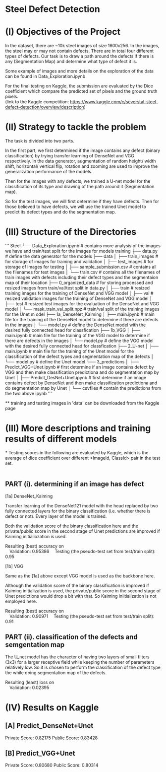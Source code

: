 # Steel Defect Detection

(I) Objectives of the Project
========================================

In the dataset, there are \~10k steel images of size 1600x256. In the images, the steel may or may not contain defects. There are in total four different types of defects. Our task is to draw a path around the defects if there is any (Segmentation Map) and determine what type of defect it is. 

Some example of images and more details on the exploration of the data can be found in Data_Exploration.ipynb

For the final testing on Kaggle, the submission are evaluated by the Dice coefficient which compare the predicted set of pixels and the ground truth pixels.\
(link to the Kaggle competition: https://www.kaggle.com/c/severstal-steel-defect-detection/overview/description)


(II) Strategy to tackle the problem 
========================================

The task is divided into two parts.

In the first part, we first determined if the image contains any defect (binary classification) by trying transfer learning of DenseNet and VGG respectively. In the data generator, augmentation of random height/ width shift, horizontal/ vertical flip, rotation and zooming are used to improve the generalization performance of the models. 

Then for the images with any defects, we trained a U-net model for the classification of its type and drawing of the path around it (Segmentation map).

So for the test images, we will first determine if they have defects. Then for those believed to have defects, we will use the trained Unet model to predict its defect types and do the segmentation map. 



(III) Structure of the Directories
========================================

'''
Steel
└── Data_Exploration.ipynb # contains more analysis of the images we have and train/test split for the images for models training
├── data.py # define the data generator for the models 
├── data
│   ├── train_images # for storage of images for training and validation
│   ├── test_images # for storage of images for testing
│   ├── sample_submission.csv # contains all the filenames for test images
│   └── train.csv # contains all the filenames of train images with defects including their defect types and the segmentaion map of their location
├── 0_organized_data # for storing processed and resized images from train/val/test split in data.py
│   ├── train # resized training images for the training of DenseNet and VGG model
│   ├── val # resized validation images for the training of DenseNet and VGG model
│   ├── test # resized test images for the evaluation of the DenseNet and VGG model
│   └── mask_train_val_split.npz # train/val split of the training images for the Unet m odel
├── 1a_DenseNet_Kaiming
│   ├── main.ipynb # main file for the training of the DenseNet model to determine if there are defects in the images
│   └── model.py # define the DenseNet model with the desired fully connected head for classfication
├── 1b_VGG
│   ├── main.ipynb # main file for the training of the VGG model to determine if there are defects in the images
│   └── model.py # define the VGG model with the desired fully connected head for classfication
├── 2_U-net
│   ├── main.ipynb # main file for the training of the Unet model for the classification of the defect types and segmentation map of the defects
│   └── model.py # define the Unet model
└── 3_predictions
│   ├── Predict_VGG+Unet.ipynb # first determine if an image contains defect by VGG and then make classification predictiona and do segmentation map by Unet
│   ├── Predict_DesNet+Unet.ipynb # first determine if an image contains defect by DenseNet and then make classification predictiona and do segmentation map by Unet
│   └── csvfiles # contain the predictions from the two above ipynb
''' 

** training and testing images in 'data' can be downloaded from the Kaggle page

(III) More descriptions and training results of different models
========================================

\* Testing scores in the following are evaluated by Kaggle, which is the average of dice coefficient over different <ImageId, ClassId> pair in the test set.<br><br>

PART (i). determining if an image has defect
----------------------------------------------------------------------

[1a] DenseNet_Kaiming 

Transfer learning of the DenseNet121 model with the head replaced by two fully connected layers for the binary classification (i.e. whether there is defect or not). Every layer of the model is trained. 

Both the validation score of the binary classification here and the private/public score in the second stage of Unet predictions are improved if Kaiming initialiozation is used. 

Resulting (best) accuracy on<br> 
&emsp;Validation: 0.95386
&emsp;Testing (the pseudo-test set from test/train split): 0.95


[1b] VGG

Same as the [1a] above except VGG model is used as the backbone here.

Although the validation score of the binary classification is improved if Kaiming initialization is used, the private/public score in the second stage of Unet predictions would drop a bit with that. So Kaiming iniitialization is not employed here.

Resulting (best) accuracy on<br> 
&emsp;Validation: 0.90971
&emsp;Testing (the pseudo-test set from test/train split): 0.91


PART (ii). classification of the defects and semgentation map
----------------------------------------------------------------------

The U_net model has the character of having two layers of small filters (3x3) for a larger receptive field while keeping the number of parameters relatively low. So it is chosen to perform the classification of the defect type the  while doing segmentation map of the defects.

Resulting (least) loss on<br> 
&emsp;Validation: 0.02395

(IV) Results on Kaggle
========================================

[A] Predict_DenseNet+Unet
----------------------------------------------------------------------
Private Score: 0.82175
Public Score: 0.83428

[B] Predict_VGG+Unet
----------------------------------------------------------------------
Private Score: 0.80680
Public Score: 0.80314


